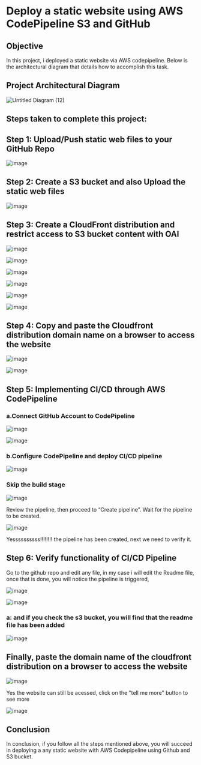 # Deploy a static website using AWS CodePipeline S3 and GitHub 


## Objective
In this project, i deployed a static website via AWS codepipeline. Below is the architectural diagram that details how to accomplish this task.



##  Project Architectural Diagram

![Untitled Diagram (12)](https://github.com/georgeonalo/Deploy-a-static-website-using-AWS-CodePipeline-S3-and-GitHub-2/assets/115881685/a40b4a8e-f722-4aef-b774-83ba27fe90b2)


## Steps taken to complete this project:

## Step 1: Upload/Push static web files to your GitHub Repo

![image](https://github.com/georgeonalo/Deploy-a-static-website-using-AWS-CodePipeline-S3-and-GitHub-2/assets/115881685/836b11ce-29b4-4567-bead-9f085813c75c)



## Step 2: Create a S3 bucket and also Upload the static web files


![image](https://github.com/georgeonalo/Deploy-a-static-website-using-AWS-CodePipeline-S3-and-GitHub-2/assets/115881685/849f8cd9-b16a-40e7-8bb6-018b2ef761f3)


## Step 3: Create a CloudFront distribution and restrict access to S3 bucket content with OAI


![image](https://github.com/georgeonalo/Deploy-a-static-website-using-AWS-CodePipeline-S3-and-GitHub-2/assets/115881685/6a2e021e-1f89-4673-8d76-fed42b018e90)

![image](https://github.com/georgeonalo/Deploy-a-static-website-using-AWS-CodePipeline-S3-and-GitHub-2/assets/115881685/89602494-8378-45dd-890c-4ced1e38c39c)

![image](https://github.com/georgeonalo/Deploy-a-static-website-using-AWS-CodePipeline-S3-and-GitHub-2/assets/115881685/a9194e18-840b-4832-adb1-ebc7d1832fc3)

![image](https://github.com/georgeonalo/Deploy-a-static-website-using-AWS-CodePipeline-S3-and-GitHub-2/assets/115881685/e7bc019c-edc5-47b5-a119-eaedacafbe2d)

![image](https://github.com/georgeonalo/Deploy-a-static-website-using-AWS-CodePipeline-S3-and-GitHub-2/assets/115881685/cc043983-11c3-4482-9791-6ab942acbf97)

![image](https://github.com/georgeonalo/Deploy-a-static-website-using-AWS-CodePipeline-S3-and-GitHub-2/assets/115881685/22e70da8-1e7b-46e7-bc3a-2ab45512115b)


## Step 4: Copy and paste the Cloudfront distribution domain name on a browser to access the website

![image](https://github.com/georgeonalo/Deploy-a-static-website-using-AWS-CodePipeline-S3-and-GitHub-2/assets/115881685/500a1fee-4714-45cd-939a-5d3f8f6c9eff)

![image](https://github.com/georgeonalo/Deploy-a-static-website-using-AWS-CodePipeline-S3-and-GitHub-2/assets/115881685/d3c53820-7479-477e-b872-cd1accbdc255)


## Step 5:  Implementing CI/CD through AWS CodePipeline

### a.Connect GitHub Account to CodePipeline


![image](https://github.com/georgeonalo/Deploy-a-static-website-using-AWS-CodePipeline-S3-and-GitHub-2/assets/115881685/815c0a99-e9c4-414a-8240-6185c343b16a)

![image](https://github.com/georgeonalo/Deploy-a-static-website-using-AWS-CodePipeline-S3-and-GitHub-2/assets/115881685/80e175df-55aa-4320-9544-86e0edbda7f4)


### b.Configure CodePipeline and deploy CI/CD pipeline

![image](https://github.com/georgeonalo/Deploy-a-static-website-using-AWS-CodePipeline-S3-and-GitHub-2/assets/115881685/2f55f14c-a7ac-46e6-8beb-44dc853510e6)

### Skip the build stage


![image](https://github.com/georgeonalo/Deploy-a-static-website-using-AWS-CodePipeline-S3-and-GitHub-2/assets/115881685/df7f8ab8-7367-4eac-9574-c278fb60cbd8)



Review the pipeline, then proceed to “Create pipeline”. Wait for the pipeline to be created.



![image](https://github.com/georgeonalo/Deploy-a-static-website-using-AWS-CodePipeline-S3-and-GitHub-2/assets/115881685/b95c2056-a358-4692-8a9c-54679f9278c4)



Yessssssssss!!!!!!!! the pipeline has been created, next we need to verify it.


## Step 6: Verify functionality of CI/CD Pipeline

Go to the github repo and edit any file, in my case i will edit the Readme file, once that is done, you will notice the pipeline is triggered, 


![image](https://github.com/georgeonalo/Deploy-a-static-website-using-AWS-CodePipeline-S3-and-GitHub-2/assets/115881685/05d1e8aa-6d4b-4c8f-b464-11032b064a48)

![image](https://github.com/georgeonalo/Deploy-a-static-website-using-AWS-CodePipeline-S3-and-GitHub-2/assets/115881685/99c13783-2ab6-4787-9b09-a989069a2a17)


### a: and if you check the s3 bucket, you will find that the readme file has been added

![image](https://github.com/georgeonalo/Deploy-a-static-website-using-AWS-CodePipeline-S3-and-GitHub-2/assets/115881685/868261f3-d373-47b9-a137-b772a79eb1dc)




## Finally, paste the domain name of the cloudfront distribution on a browser to access the website

![image](https://github.com/georgeonalo/Deploy-a-static-website-using-AWS-CodePipeline-S3-and-GitHub-2/assets/115881685/edb65cd2-d565-41c4-a722-46e0afc69541)


Yes the website can still be acessed, click on the "tell me more" button to see more


![image](https://github.com/georgeonalo/Deploy-a-static-website-using-AWS-CodePipeline-S3-and-GitHub-2/assets/115881685/0ba41b76-34d0-491e-9cbe-6ddb705c219f)




## Conclusion

In conclusion, if you follow all the steps mentioned above, you will succeed in deploying a any static website with AWS Codepipeline using Github and S3 bucket.













